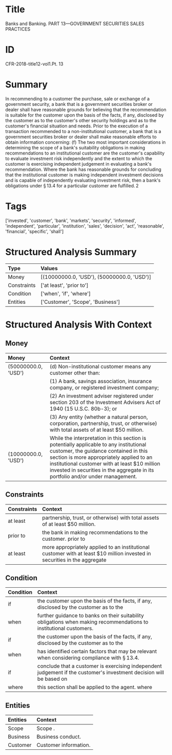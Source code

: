 # Title

 Banks and Banking. PART 13—GOVERNMENT SECURITIES SALES PRACTICES


# ID

 CFR-2018-title12-vol1.Pt. 13


# Summary

In recommending to a customer the purchase, sale or exchange of a government security, a bank that is a government securities broker or dealer shall have reasonable grounds for believing that the recommendation is suitable for the customer upon the basis of the facts, if any, disclosed by the customer as to the customer's other security holdings and as to the customer's financial situation and needs.
Prior to the execution of a transaction recommended to a non-institutional customer, a bank that is a government securities broker or dealer shall make reasonable efforts to obtain information concerning:
(f) The two most important considerations in determining the scope of a bank's suitability obligations in making recommendations to an institutional customer are the customer's capability to evaluate investment risk independently and the extent to which the customer is exercising independent judgement in evaluating a bank's recommendation.
Where the bank has reasonable grounds for concluding that the institutional customer is making independent investment decisions and is capable of independently evaluating investment risk, then a bank's obligations under &#167;&#8201;13.4 for a particular customer are fulfilled.&#8201;2


# Tags

['invested', 'customer', 'bank', 'markets', 'security', 'informed', 'independent', 'particular', 'institution', 'sales', 'decision', 'act', 'reasonable', 'financial', 'specific', 'shall']


# Structured Analysis Summary

| Type        | Values                                     |
|:------------|:-------------------------------------------|
| Money       | [(10000000.0, 'USD'), (50000000.0, 'USD')] |
| Constraints | ['at least', 'prior to']                   |
| Condition   | ['when', 'if', 'where']                    |
| Entities    | ['Customer', 'Scope', 'Business']          |


# Structured Analysis With Context

 


## Money

| Money               | Context                                                                                                                                                                                                                                                                                                         |
|:--------------------|:----------------------------------------------------------------------------------------------------------------------------------------------------------------------------------------------------------------------------------------------------------------------------------------------------------------|
| (50000000.0, 'USD') | (d) Non-institutional customer means any customer other than:                                                                                                                                                                                                                                                   |
|                     |           (1) A bank, savings association, insurance company, or registered investment company;                                                                                                                                                                                                                 |
|                     |           (2) An investment adviser registered under section 203 of the Investment Advisers Act of 1940 (15 U.S.C. 80b-3); or                                                                                                                                                                                   |
|                     |           (3) Any entity (whether a natural person, corporation, partnership, trust, or otherwise) with total assets of at least $50 million.                                                                                                                                                                   |
| (10000000.0, 'USD') | While the interpretation in this section is potentially applicable to any institutional customer, the guidance contained in this section is more appropriately applied to an institutional customer with at least $10 million invested in securities in the aggregate in its portfolio and/or under management. |


## Constraints

| Constraints   | Context                                                                                                                   |
|:--------------|:--------------------------------------------------------------------------------------------------------------------------|
| at least      | partnership, trust, or otherwise) with total assets of at least  $50 million.                                             |
| prior to      | the bank in making recommendations to the customer. prior to                                                              |
| at least      | more appropriately applied to an institutional customer with at least $10 million invested in securities in the aggregate |


## Condition

| Condition   | Context                                                                                                             |
|:------------|:--------------------------------------------------------------------------------------------------------------------|
| if          | the customer upon the basis of the facts, if any, disclosed by the customer as to the                               |
| when        | further guidance to banks on their suitability obligations when  making recommendations to institutional customers. |
| if          | the customer upon the basis of the facts, if any, disclosed by the customer as to the                               |
| when        | has identified certain factors that may be relevant when  considering compliance with &#167;&#8201;13.4.            |
| if          | conclude that a customer is exercising independent judgement if the customer's investment decision will be based on |
| where       | this section shall be applied to the agent. where                                                                   |


## Entities

| Entities   | Context                |
|:-----------|:-----------------------|
| Scope      | Scope .                |
| Business   | Business  conduct.     |
| Customer   | Customer  information. |


